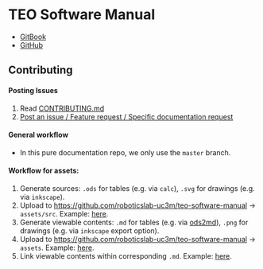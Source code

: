 # TEO Software Manual

- [GitBook](https://www.gitbook.com/book/roboticslab-uc3m/teo-software-manual)
- [GitHub](https://github.com/roboticslab-uc3m/teo-software-manual)

## Contributing

#### Posting Issues

1. Read [CONTRIBUTING.md](https://github.com/roboticslab-uc3m/teo-software-manual/blob/master/CONTRIBUTING.md)
2. [Post an issue / Feature request / Specific documentation request](https://github.com/roboticslab-uc3m/teo-software-manual/issues)

#### General workflow
* In this pure documentation repo, we only use the `master` branch.

#### Workflow for assets:
1. Generate sources: `.ods` for tables (e.g. via `calc`), `.svg` for drawings (e.g. via `inkscape`).
1. Upload to https://github.com/roboticslab-uc3m/teo-software-manual -> `assets/src`. Example: [here](https://github.com/roboticslab-uc3m/teo-software-manual/tree/a3e216facf8e486ff81d8cbb8d0526eb080e8ec9/assets/src).
1. Generate viewable contents: `.md` for tables (e.g. via [ods2md](https://github.com/kennytm/ods2md)), `.png` for drawings (e.g. via `inkscape` export option).
1. Upload to https://github.com/roboticslab-uc3m/teo-software-manual -> `assets`. Example: [here](https://github.com/roboticslab-uc3m/teo-software-manual/tree/a3e216facf8e486ff81d8cbb8d0526eb080e8ec9/assets).
1. Link viewable contents within corresponding `.md`. Example: [here](https://github.com/roboticslab-uc3m/teo-software-manual/blob/dc047c5528c74f659eb45e3153c1fb74ef09423e/appendix-a---teo-diagrams.md).

